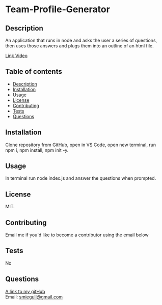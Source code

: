 # Team-Profile-Generator

## Description
An application that runs in node and asks the user a series of questions, then uses those answers and plugs them into an outline of an html file.

[Link Video](https://drive.google.com/file/d/1sDgU1OYHv_gr5VwDUfkTgN5L0fhtMw8G/view)


## Table of contents
- [Description](#description)
- [Installation](#installation)
- [Usage](#usage)
- [License](#license)
- [Contributing](#contributing)
- [Tests](#tests)
- [Questions](#questions)

## Installation
Clone repository from GitHub, open in VS Code, open new terminal, run npm i, npm install, npm init -y.

## Usage
In terminal run node index.js and answer the questions when prompted.

## License
MIT.

## Contributing
Email me if you'd like to become a contributor using the email below

## Tests
No

## Questions
[A link to my gitHub](https://github.com/scoven2)  
Email: smiegull@gmail.com